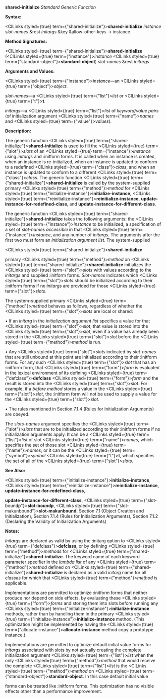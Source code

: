 **shared-initialize** *Standard Generic Function* 



**Syntax:** 



<ClLinks styled={true} term={"shared-initialize"}><b>shared-initialize</b></ClLinks> *instance slot-names* &amp;rest *initargs* &amp;key &amp;allow-other-keys → instance 



**Method Signatures:** 



<ClLinks styled={true} term={"shared-initialize"}><b>shared-initialize</b></ClLinks> (<ClLinks styled={true} term={"instance"}><i>instance</i></ClLinks> <ClLinks styled={true} term={"standard-object"}><b>standard-object</b></ClLinks>) *slot-names* &amp;rest *initargs* 



**Arguments and Values:** 



<ClLinks styled={true} term={"instance"}><i>instance</i></ClLinks>—an <ClLinks styled={true} term={"object"}><i>object</i></ClLinks>. 



*slot-names*—a <ClLinks styled={true} term={"list"}><i>list</i></ClLinks> or <ClLinks styled={true} term={"t"}><b>t</b></ClLinks>. 



*initargs*—a <ClLinks styled={true} term={"list"}><i>list</i></ClLinks> of *keyword/value pairs* (of initialization argument <ClLinks styled={true} term={"name"}><i>names</i></ClLinks> and <ClLinks styled={true} term={"value"}><i>values</i></ClLinks>). 



**Description:** 



The generic function <ClLinks styled={true} term={"shared-initialize"}><b>shared-initialize</b></ClLinks> is used to fill the <ClLinks styled={true} term={"slot"}><i>slots</i></ClLinks> of an <ClLinks styled={true} term={"instance"}><i>instance</i></ClLinks> using *initargs* and :initform forms. It is called when an instance is created, when an instance is re-initialized, when an instance is updated to conform to a redefined <ClLinks styled={true} term={"class"}><i>class</i></ClLinks>, and when an instance is updated to conform to a different <ClLinks styled={true} term={"class"}><i>class</i></ClLinks>. The generic function <ClLinks styled={true} term={"shared-initialize"}><b>shared-initialize</b></ClLinks> is called by the system-supplied primary <ClLinks styled={true} term={"method"}><i>method</i></ClLinks> for <ClLinks styled={true} term={"initialize-instance"}><b>initialize-instance</b></ClLinks>, <ClLinks styled={true} term={"reinitialize-instance"}><b>reinitialize-instance</b></ClLinks>, **update-instance-for-redefined-class**, and **update-instance-for-different-class**. 



The generic function <ClLinks styled={true} term={"shared-initialize"}><b>shared-initialize</b></ClLinks> takes the following arguments: the <ClLinks styled={true} term={"instance"}><i>instance</i></ClLinks> to be initialized, a specification of a set of *slot-names accessible* in that <ClLinks styled={true} term={"instance"}><i>instance</i></ClLinks>, and any number of *initargs*. The arguments after the first two must form an *initialization argument list*. The system-supplied 







 



 



<ClLinks styled={true} term={"shared-initialize"}><b>shared-initialize</b></ClLinks> 



primary <ClLinks styled={true} term={"method"}><i>method</i></ClLinks> on <ClLinks styled={true} term={"shared-initialize"}><b>shared-initialize</b></ClLinks> initializes the <ClLinks styled={true} term={"slot"}><i>slots</i></ClLinks> with values according to the *initargs* and supplied :initform forms. *Slot-names* indicates which <ClLinks styled={true} term={"slot"}><i>slots</i></ClLinks> should be initialized according to their :initform forms if no *initargs* are provided for those <ClLinks styled={true} term={"slot"}><i>slots</i></ClLinks>. 



The system-supplied primary <ClLinks styled={true} term={"method"}><i>method</i></ClLinks> behaves as follows, regardless of whether the <ClLinks styled={true} term={"slot"}><i>slots</i></ClLinks> are local or shared: 



*•* If an *initarg* in the *initialization argument list* specifies a value for that <ClLinks styled={true} term={"slot"}><i>slot</i></ClLinks>, that value is stored into the <ClLinks styled={true} term={"slot"}><i>slot</i></ClLinks>, even if a value has already been stored in the <ClLinks styled={true} term={"slot"}><i>slot</i></ClLinks> before the <ClLinks styled={true} term={"method"}><i>method</i></ClLinks> is run. 



*•* Any <ClLinks styled={true} term={"slot"}><i>slots</i></ClLinks> indicated by *slot-names* that are still unbound at this point are initialized according to their :initform forms. For any such <ClLinks styled={true} term={"slot"}><i>slot</i></ClLinks> that has an :initform form, that <ClLinks styled={true} term={"form"}><i>form</i></ClLinks> is evaluated in the lexical environment of its defining <ClLinks styled={true} term={"defclass"}><b>defclass</b></ClLinks> <ClLinks styled={true} term={"form"}><i>form</i></ClLinks> and the result is stored into the <ClLinks styled={true} term={"slot"}><i>slot</i></ClLinks>. For example, if a *before method* stores a value in the <ClLinks styled={true} term={"slot"}><i>slot</i></ClLinks>, the :initform form will not be used to supply a value for the <ClLinks styled={true} term={"slot"}><i>slot</i></ClLinks>. 



*•* The rules mentioned in Section 7.1.4 (Rules for Initialization Arguments) are obeyed. 



The *slots-names* argument specifies the <ClLinks styled={true} term={"slot"}><i>slots</i></ClLinks> that are to be initialized according to their :initform forms if no initialization arguments apply. It can be a <ClLinks styled={true} term={"list"}><i>list</i></ClLinks> of slot <ClLinks styled={true} term={"name"}><i>names</i></ClLinks>, which specifies the set of those slot <ClLinks styled={true} term={"name"}><i>names</i></ClLinks>; or it can be the <ClLinks styled={true} term={"symbol"}><i>symbol</i></ClLinks> <ClLinks styled={true} term={"t"}><b>t</b></ClLinks>, which specifies the set of all of the <ClLinks styled={true} term={"slot"}><i>slots</i></ClLinks>. 



**See Also:** 



<ClLinks styled={true} term={"initialize-instance"}><b>initialize-instance</b></ClLinks>, <ClLinks styled={true} term={"reinitialize-instance"}><b>reinitialize-instance</b></ClLinks>, **update-instance-for-redefined-class**, 



**update-instance-for-different-class**, <ClLinks styled={true} term={"slot-boundp"}><b>slot-boundp</b></ClLinks>, <ClLinks styled={true} term={"slot-makunbound"}><b>slot-makunbound</b></ClLinks>, Section 7.1 (Object Creation and Initialization), Section 7.1.4 (Rules for Initialization Arguments), Section 7.1.2 (Declaring the Validity of Initialization Arguments) 



**Notes:** 



*Initargs* are declared as valid by using the :initarg option to <ClLinks styled={true} term={"defclass"}><b>defclass</b></ClLinks>, or by defining <ClLinks styled={true} term={"method"}><i>methods</i></ClLinks> for <ClLinks styled={true} term={"shared-initialize"}><b>shared-initialize</b></ClLinks>. The keyword name of each keyword parameter specifier in the *lambda list* of any <ClLinks styled={true} term={"method"}><i>method</i></ClLinks> defined on <ClLinks styled={true} term={"shared-initialize"}><b>shared-initialize</b></ClLinks> is declared as a valid *initarg* name for all *classes* for which that <ClLinks styled={true} term={"method"}><i>method</i></ClLinks> is applicable. 



Implementations are permitted to optimize :initform forms that neither produce nor depend on side effects, by evaluating these <ClLinks styled={true} term={"form"}><i>forms</i></ClLinks> and storing them into slots before running any <ClLinks styled={true} term={"initialize-instance"}><b>initialize-instance</b></ClLinks> methods, rather than by handling them in the primary <ClLinks styled={true} term={"initialize-instance"}><b>initialize-instance</b></ClLinks> method. (This optimization might be implemented by having the <ClLinks styled={true} term={"allocate-instance"}><b>allocate-instance</b></ClLinks> method copy a prototype instance.) 



Implementations are permitted to optimize default initial value forms for *initargs* associated with slots by not actually creating the complete initialization argument <ClLinks styled={true} term={"list"}><i>list</i></ClLinks> when the only <ClLinks styled={true} term={"method"}><i>method</i></ClLinks> that would receive the complete <ClLinks styled={true} term={"list"}><i>list</i></ClLinks> is the <ClLinks styled={true} term={"method"}><i>method</i></ClLinks> on <ClLinks styled={true} term={"standard-object"}><b>standard-object</b></ClLinks>. In this case default initial value 



forms can be treated like :initform forms. This optimization has no visible effects other than a performance improvement. 







 



 



